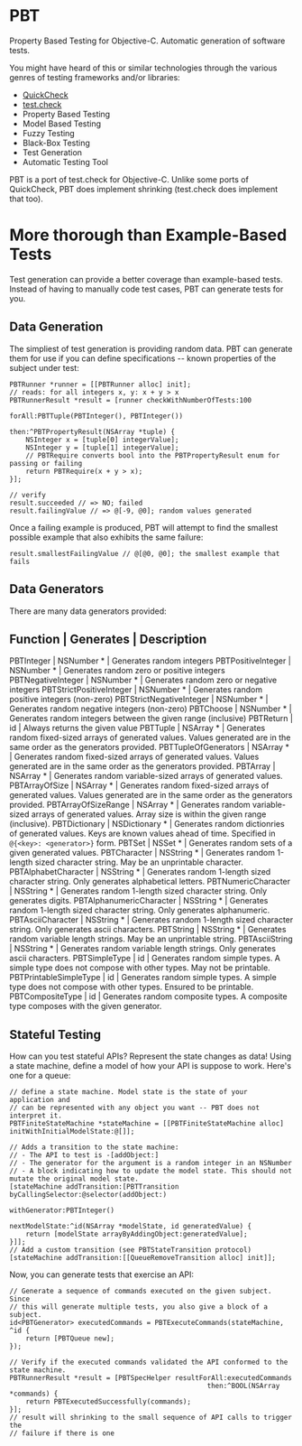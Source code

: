 PBT
===

Property Based Testing for Objective-C. Automatic generation of software tests.

You might have heard of this or similar technologies through the various genres
of testing frameworks and/or libraries:

 - [QuickCheck](http://www.haskell.org/haskellwiki/Introduction_to_QuickCheck1)
 - [test.check](https://github.com/clojure/test.check)
 - Property Based Testing
 - Model Based Testing
 - Fuzzy Testing
 - Black-Box Testing
 - Test Generation
 - Automatic Testing Tool

PBT is a port of test.check for Objective-C. Unlike some ports of QuickCheck,
PBT does implement shrinking (test.check does implement that too).

More thorough than Example-Based Tests
======================================

Test generation can provide a better coverage than example-based tests. Instead
of having to manually code test cases, PBT can generate tests for you.

Data Generation
---------------

The simpliest of test generation is providing random data.  PBT can generate
them for use if you can define specifications -- known properties of the
subject under test:

```objc
PBTRunner *runner = [[PBTRunner alloc] init];
// reads: for all integers x, y: x + y > x
PBTRunnerResult *result = [runner checkWithNumberOfTests:100
                                                    forAll:PBTTuple(PBTInteger(), PBTInteger())
                                                    then:^PBTPropertyResult(NSArray *tuple) {
    NSInteger x = [tuple[0] integerValue];
    NSInteger y = [tuple[1] integerValue];
    // PBTRequire converts bool into the PBTPropertyResult enum for passing or failing
    return PBTRequire(x + y > x);
}];

// verify
result.succeeded // => NO; failed
result.failingValue // => @[-9, @0]; random values generated
```

Once a failing example is produced, PBT will attempt to find the smallest
possible example that also exhibits the same failure:

```objc
result.smallestFailingValue // @[@0, @0]; the smallest example that fails
```

Data Generators
---------------

There are many data generators provided:

Function                  | Generates      | Description
---------------------------------------------------------
PBTInteger                | NSNumber *     | Generates random integers
PBTPositiveInteger        | NSNumber *     | Generates random zero or positive integers
PBTNegativeInteger        | NSNumber *     | Generates random zero or negative integers
PBTStrictPositiveInteger  | NSNumber *     | Generates random positive integers (non-zero)
PBTStrictNegativeInteger  | NSNumber *     | Generates random negative integers (non-zero)
PBTChoose                 | NSNumber *     | Generates random integers between the given range (inclusive)
PBTReturn                 | id             | Always returns the given value
PBTTuple                  | NSArray *      | Generates random fixed-sized arrays of generated values. Values generated are in the same order as the generators provided.
PBTTupleOfGenerators      | NSArray *      | Generates random fixed-sized arrays of generated values. Values generated are in the same order as the generators provided.
PBTArray                  | NSArray *      | Generates random variable-sized arrays of generated values.
PBTArrayOfSize            | NSArray *      | Generates random fixed-sized arrays of generated values. Values generated are in the same order as the generators provided.
PBTArrayOfSizeRange       | NSArray *      | Generates random variable-sized arrays of generated values. Array size is within the given range (inclusive).
PBTDictionary             | NSDictionary * | Generates random dictionries of generated values. Keys are known values ahead of time. Specified in `@{<key>: <generator>}` form.
PBTSet                    | NSSet *        | Generates random sets of a given generated values.
PBTCharacter              | NSString *     | Generates random 1-length sized character string. May be an unprintable character.
PBTAlphabetCharacter      | NSString *     | Generates random 1-length sized character string. Only generates alphabetical letters.
PBTNumericCharacter       | NSString *     | Generates random 1-length sized character string. Only generates digits.
PBTAlphanumericCharacter  | NSString *     | Generates random 1-length sized character string. Only generates alphanumeric.
PBTAsciiCharacter         | NSString *     | Generates random 1-length sized character string. Only generates ascii characters.
PBTString                 | NSString *     | Generates random variable length strings. May be an unprintable string.
PBTAsciiString            | NSString *     | Generates random variable length strings. Only generates ascii characters.
PBTSimpleType             | id             | Generates random simple types. A simple type does not compose with other types. May not be printable.
PBTPrintableSimpleType    | id             | Generates random simple types. A simple type does not compose with other types. Ensured to be printable.
PBTCompositeType          | id             | Generates random composite types. A composite type composes with the given generator.


Stateful Testing
----------------

How can you test stateful APIs? Represent the state changes as data! Using a
state machine, define a model of how your API is suppose to work. Here's one
for a queue:

```objc
// define a state machine. Model state is the state of your application and
// can be represented with any object you want -- PBT does not interpret it.
PBTFiniteStateMachine *stateMachine = [[PBTFiniteStateMachine alloc] initWithInitialModelState:@[]];

// Adds a transition to the state machine:
// - The API to test is -[addObject:]
// - The generator for the argument is a random integer in an NSNumber
// - A block indicating how to update the model state. This should not mutate the original model state.
[stateMachine addTransition:[PBTTransition byCallingSelector:@selector(addObject:)
                                               withGenerator:PBTInteger()
                                              nextModelState:^id(NSArray *modelState, id generatedValue) {
    return [modelState arrayByAddingObject:generatedValue];
}]];
// Add a custom transition (see PBTStateTransition protocol)
[stateMachine addTransition:[[QueueRemoveTransition alloc] init]];
```

Now, you can generate tests that exercise an API:

```objc
// Generate a sequence of commands executed on the given subject. Since
// this will generate multiple tests, you also give a block of a subject.
id<PBTGenerator> executedCommands = PBTExecuteCommands(stateMachine, ^id {
    return [PBTQueue new];
});

// Verify if the executed commands validated the API conformed to the state machine.
PBTRunnerResult *result = [PBTSpecHelper resultForAll:executedCommands
                                                 then:^BOOL(NSArray *commands) {
    return PBTExecutedSuccessfully(commands);
}];
// result will shrinking to the small sequence of API calls to trigger the
// failure if there is one
```

